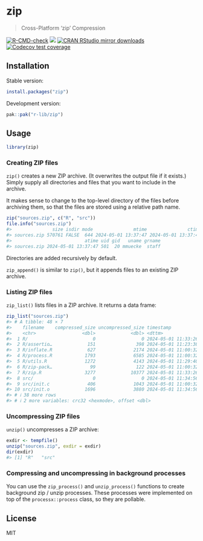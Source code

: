 
<!-- README.md is generated from README.Rmd. Please edit that file -->

# zip

> Cross-Platform ‘zip’ Compression

<!-- badges: start -->

[![R-CMD-check](https://github.com/r-lib/zip/actions/workflows/R-CMD-check.yaml/badge.svg)](https://github.com/r-lib/zip/actions/workflows/R-CMD-check.yaml)
[![](https://www.r-pkg.org/badges/version/zip)](https://www.r-pkg.org/pkg/zip)
[![CRAN RStudio mirror
downloads](https://cranlogs.r-pkg.org/badges/zip)](https://www.r-pkg.org/pkg/zip)
[![Codecov test
coverage](https://codecov.io/gh/r-lib/zip/branch/main/graph/badge.svg)](https://app.codecov.io/gh/r-lib/zip?branch=main)
<!-- badges: end -->

## Installation

Stable version:

``` r
install.packages("zip")
```

Development version:

``` r
pak::pak("r-lib/zip")
```

## Usage

``` r
library(zip)
```

### Creating ZIP files

`zip()` creates a new ZIP archive. (It overwrites the output file if it
exists.) Simply supply all directories and files that you want to
include in the archive.

It makes sense to change to the top-level directory of the files before
archiving them, so that the files are stored using a relative path name.

``` r
zip("sources.zip", c("R", "src"))
file.info("sources.zip")
#>               size isdir mode               mtime               ctime
#> sources.zip 570761 FALSE  644 2024-05-01 13:37:47 2024-05-01 13:37:47
#>                           atime uid gid   uname grname
#> sources.zip 2024-05-01 13:37:47 501  20 mmuecke  staff
```

Directories are added recursively by default.

`zip_append()` is similar to `zip()`, but it appends files to an
existing ZIP archive.

### Listing ZIP files

`zip_list()` lists files in a ZIP archive. It returns a data frame:

``` r
zip_list("sources.zip")
#> # A tibble: 48 × 7
#>    filename    compressed_size uncompressed_size timestamp           permissions
#>    <chr>                 <dbl>             <dbl> <dttm>              <octmode>  
#>  1 R/                        0                 0 2024-05-01 11:33:26 755        
#>  2 R/assertio…             151               398 2024-05-01 11:23:38 644        
#>  3 R/inflate.R             627              2174 2024-05-01 11:00:32 644        
#>  4 R/process.R            1793              6585 2024-05-01 11:00:32 644        
#>  5 R/utils.R              1272              4143 2024-05-01 11:29:40 644        
#>  6 R/zip-pack…              99               122 2024-05-01 11:00:32 644        
#>  7 R/zip.R                3277             10377 2024-05-01 11:33:26 644        
#>  8 src/                      0                 0 2024-05-01 11:34:56 755        
#>  9 src/init.c              406              1043 2024-05-01 11:00:32 644        
#> 10 src/init.o             1696              3880 2024-05-01 11:34:56 644        
#> # ℹ 38 more rows
#> # ℹ 2 more variables: crc32 <hexmode>, offset <dbl>
```

### Uncompressing ZIP files

`unzip()` uncompresses a ZIP archive:

``` r
exdir <- tempfile()
unzip("sources.zip", exdir = exdir)
dir(exdir)
#> [1] "R"   "src"
```

### Compressing and uncompressing in background processes

You can use the `zip_process()` and `unzip_process()` functions to
create background zip / unzip processes. These processes were
implemented on top of the `processx::process` class, so they are
pollable.

## License

MIT
